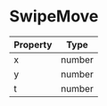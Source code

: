 # SwipeMove

| Property | Type   |
| -------- | ------ |
| x        | number |
| y        | number |
| t        | number |
